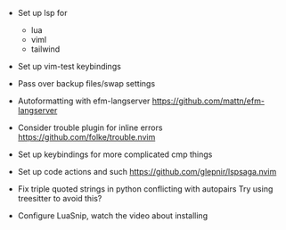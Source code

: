- Set up lsp for
    - lua
    - viml
    - tailwind

- Set up vim-test keybindings

- Pass over backup files/swap settings

- Autoformatting with efm-langserver
    https://github.com/mattn/efm-langserver

- Consider trouble plugin for inline errors
    https://github.com/folke/trouble.nvim

- Set up keybindings for more complicated cmp things
- Set up code actions and such
    https://github.com/glepnir/lspsaga.nvim

- Fix triple quoted strings in python conflicting with autopairs
    Try using treesitter to avoid this?

- Configure LuaSnip, watch the video about installing
